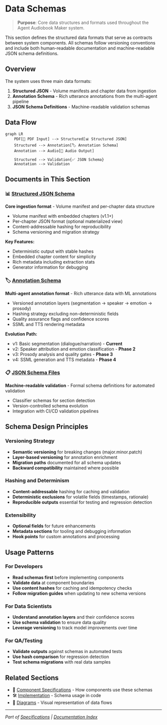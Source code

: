 # Data Schemas

> **Purpose**: Core data structures and formats used throughout the Agent Audiobook Maker system.

This section defines the structured data formats that serve as contracts between system components. All schemas follow versioning conventions and include both human-readable documentation and machine-readable JSON schema definitions.

## Overview

The system uses three main data formats:

1. **Structured JSON** - Volume manifests and chapter data from ingestion
2. **Annotation Schema** - Rich utterance annotations from the multi-agent pipeline  
3. **JSON Schema Definitions** - Machine-readable validation schemas

## Data Flow

```mermaid
graph LR
    PDF[📕 PDF Input] --> Structured[📊 Structured JSON]
    Structured --> Annotation[🏷️ Annotation Schema]
    Annotation --> Audio[🎵 Audio Output]
    
    Structured --> Validation{✅ JSON Schema}
    Annotation --> Validation
```

## Documents in This Section

### 📊 [Structured JSON Schema](STRUCTURED_JSON_SCHEMA.md)
**Core ingestion format** - Volume manifest and per-chapter data structure

- Volume manifest with embedded chapters (v1.1+)
- Per-chapter JSON format (optional materialized view)
- Content-addressable hashing for reproducibility
- Schema versioning and migration strategy

**Key Features:**
- Deterministic output with stable hashes
- Embedded chapter content for simplicity
- Rich metadata including extraction stats
- Generator information for debugging

### 🏷️ [Annotation Schema](ANNOTATION_SCHEMA.md)  
**Multi-agent annotation format** - Rich utterance data with ML annotations

- Versioned annotation layers (segmentation → speaker → emotion → prosody)
- Hashing strategy excluding non-deterministic fields
- Quality assurance flags and confidence scores
- SSML and TTS rendering metadata

**Evolution Path:**
- v1: Basic segmentation (dialogue/narration) - **Current**
- v2: Speaker attribution and emotion classification - **Phase 2**
- v3: Prosody analysis and quality gates - **Phase 3**  
- v4: SSML generation and TTS metadata - **Phase 4**

### 📋 [JSON Schema Files](schemas/)
**Machine-readable validation** - Formal schema definitions for automated validation

- Classifier schemas for section detection
- Version-controlled schema evolution
- Integration with CI/CD validation pipelines

## Schema Design Principles

### Versioning Strategy
- **Semantic versioning** for breaking changes (major.minor.patch)
- **Layer-based versioning** for annotation enrichment
- **Migration paths** documented for all schema updates
- **Backward compatibility** maintained where possible

### Hashing and Determinism
- **Content-addressable** hashing for caching and validation
- **Deterministic exclusions** for volatile fields (timestamps, rationale)
- **Reproducible outputs** essential for testing and regression detection

### Extensibility
- **Optional fields** for future enhancements
- **Metadata sections** for tooling and debugging information
- **Hook points** for custom annotations and processing

## Usage Patterns

### For Developers
- **Read schemas first** before implementing components
- **Validate data** at component boundaries
- **Use content hashes** for caching and idempotency checks
- **Follow migration guides** when updating to new schema versions

### For Data Scientists
- **Understand annotation layers** and their confidence scores
- **Use schema validation** to ensure data quality
- **Leverage versioning** to track model improvements over time

### For QA/Testing
- **Validate outputs** against schemas in automated tests
- **Use hash comparison** for regression detection
- **Test schema migrations** with real data samples

## Related Sections

- 📝 [Component Specifications](../components/README.md) - How components use these schemas
- 🛠️ [Implementation](../../03-implementation/README.md) - Schema usage in code
- 🎨 [Diagrams](../../04-diagrams/flows/) - Visual representation of data flows

---

*Part of [Specifications](../README.md) | [Documentation Index](../../README.md)*
